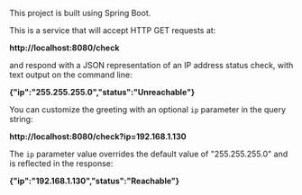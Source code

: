 This project is built using Spring Boot.

This is a service that will accept HTTP GET requests at:

**http://localhost:8080/check**

and respond with a JSON representation of an IP address status check, with text output on the command line:

**{"ip":"255.255.255.0","status":"Unreachable"}**

You can customize the greeting with an optional `ip` parameter in the query string:

**http://localhost:8080/check?ip=192.168.1.130**

The `ip` parameter value overrides the default value of "255.255.255.0" and is reflected in the response:

**{"ip":"192.168.1.130","status":"Reachable"}**
